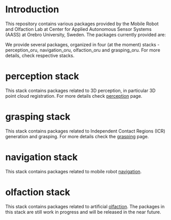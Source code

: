 # Introduction #

This repository contains various packages provided by the Mobile Robot and Olfaction Lab at Center for Applied Autonomous Sensor Systems (AASS) at Orebro University, Sweden. The packages currently provided are:

We provide several packages, organized in four (at the moment) stacks - perception\_oru, navigation\_oru, olfaction\_oru and grasping\_oru. For more details, check respective stacks.

# perception stack #

This stack contains packages related to 3D perception, in particular 3D point cloud registration. For more details check [perception](perception.md) page.

# grasping stack #

This stack contains packages related to Independent Contact Regions (ICR) generation and grasping. For more details check the [grasping](grasping.md) page.

# navigation stack #

This stack contains packages related to mobile robot [navigation](navigation.md).

# olfaction stack #

This stack contains packages related to artificial [olfaction](olfaction.md). The packages in this stack are still work in progress and will be released in the near future.
